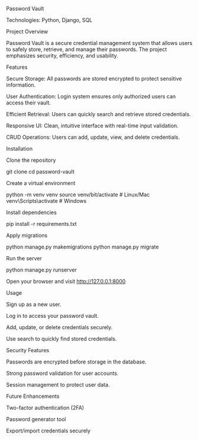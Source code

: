 Password Vault

Technologies: Python, Django, SQL

Project Overview

Password Vault is a secure credential management system that allows users to safely store, retrieve, and manage their passwords. The project emphasizes security, efficiency, and usability.

Features

Secure Storage: All passwords are stored encrypted to protect sensitive information.

User Authentication: Login system ensures only authorized users can access their vault.

Efficient Retrieval: Users can quickly search and retrieve stored credentials.

Responsive UI: Clean, intuitive interface with real-time input validation.

CRUD Operations: Users can add, update, view, and delete credentials.

Installation

Clone the repository

git clone <your-repo-link>
cd password-vault


Create a virtual environment

python -m venv venv
source venv/bit/activate  # Linux/Mac
venv\Scripts\activate     # Windows


Install dependencies

pip install -r requirements.txt


Apply migrations

python manage.py makemigrations
python manage.py migrate


Run the server

python manage.py runserver


Open your browser and visit http://127.0.0.1:8000

Usage

Sign up as a new user.

Log in to access your password vault.

Add, update, or delete credentials securely.

Use search to quickly find stored credentials.

Security Features

Passwords are encrypted before storage in the database.

Strong password validation for user accounts.

Session management to protect user data.

Future Enhancements

Two-factor authentication (2FA)

Password generator tool

Export/import credentials securely
